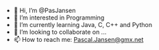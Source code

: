 - 👋 Hi, I’m @PasJansen
- 👀 I’m interested in Programming 
- 🌱 I’m currently learning Java, C, C++ and Python
- 💞️ I’m looking to collaborate on ...
- 📫 How to reach me: Pascal.Jansen@gmx.net

<!---
PasJansen/PasJansen is a ✨ special ✨ repository because its `README.md` (this file) appears on your GitHub profile.
You can click the Preview link to take a look at your changes.
--->
